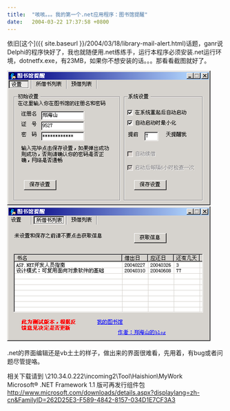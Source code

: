 ```yaml
---
title:  "咳咳。。。我的第一个.net应用程序：图书馆提醒"
date:   2004-03-22 17:37:58 +0800
---
```


依旧[这个]({{ site.baseurl }}/2004/03/18/library-mail-alert.html)话题，ganr说Delphi的程序快好了，我也就随便用.net练练手，运行本程序必须安装.net运行环境，dotnetfx.exe，有23MB，如果你不想安装的话。。。那看看截图就好了。  

![](/images/2011/librarynotify/ln1.gif)  
![](/images/2011/librarynotify/ln2.gif)  

.net的界面编辑还是vb土土的样子，做出来的界面很难看，先用着，有bug或者问题尽管提咯。  

相关下载请到 \\210.34.0.222\incoming2\Tool\Haishion\MyWork  
Microsoft® .NET Framework 1.1 版可再发行组件包 http://www.microsoft.com/downloads/details.aspx?displaylang=zh-cn&FamilyID=262D25E3-F589-4842-8157-034D1E7CF3A3   

